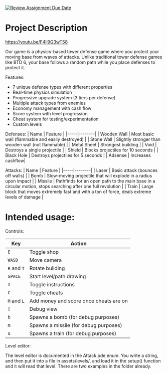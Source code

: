 [![Review Assignment Due Date](https://classroom.github.com/assets/deadline-readme-button-22041afd0340ce965d47ae6ef1cefeee28c7c493a6346c4f15d667ab976d596c.svg)](https://classroom.github.com/a/YxXKqIeT)
# Project Description

https://youtu.be/F4ll9G3wT58

Our game is a physics-based tower defense game where you protect your moving base from waves of attacks. Unlike traditional tower defense games like BTD 6, your base follows a random path while you place defenses to protect it.

Features:

- 7 unique defense types with different properties
- Real-time physics simulation
- Progressive upgrade system (3 tiers per defense)
- Multiple attack types from enemies
- Economy management with cash flow
- Score system with level progression
- Cheat system for testing/experimentation
- Custom levels

Defenses:
| Name | Feature |
|-----|--------|
| Wooden Wall | Most basic wall (flammable and easily destroyed) |
| Stone Wall | Slightly stronger than wooden wall (not flammable) |
| Metal Sheet | Strongest building |
| Void | Destroys a single projectile |
| Shield | Blocks projectiles for 10 seconds |
| Black Hole | Destroys projectiles for 5 seconds |
| Adsense  | Increases cashflow| 

Attacks:
| Name | Feature |
|-----|--------|
| Laser | Basic attack (bounces off walls) |
| Bomb | Slow-moving projectile that will explode in a radius upon impact |
| Missile | Pathfinds for an open path to the main base in a circular motion, stops searching after one full revolution |
| Train | Large block that moves extremely fast and with a ton of force, deals extreme levels of damage |

# Intended usage:

Controls:

| Key | Action |
|-----|--------|
| `E` | Toggle shop |
| `WASD` | Move camera |
| `R` and `T` | Rotate building |
| `SPACE` | Start level/path drawing |
| `I` | Toggle instructions |
| `C` | Toggle cheats |
| `M` and `L`  | Add money and score once cheats are on| 
| `[` | Debug view |  
| `b` | Spawns a bomb (for debug purposes) |  
| `m` | Spawns a missile (for debug purposes) | 
| `o` | Spawns a train (for debug purposes) |  

Level editor:

The level editor is documented in the Attack.pde enum. You write a string, and then put it into a file in assets/levels/, and load it in the setup() function and it will read that level. There are two examples in the folder already.
